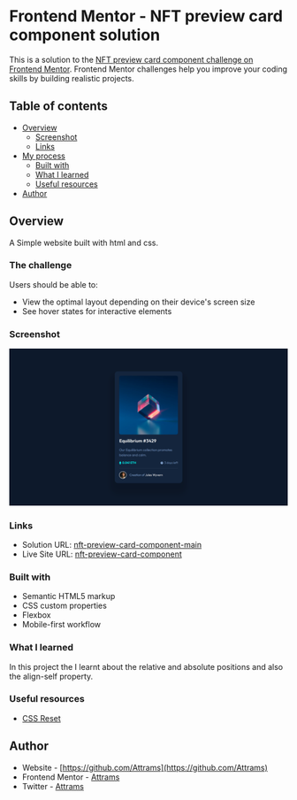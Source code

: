 # Frontend Mentor - NFT preview card component solution

This is a solution to the [NFT preview card component challenge on Frontend Mentor](https://www.frontendmentor.io/challenges/nft-preview-card-component-SbdUL_w0U). Frontend Mentor challenges help you improve your coding skills by building realistic projects. 

## Table of contents

- [Overview](#overview)
  - [Screenshot](#screenshot)
  - [Links](#links)
- [My process](#my-process)
  - [Built with](#built-with)
  - [What I learned](#what-i-learned)
  - [Useful resources](#useful-resources)
- [Author](#author)

## Overview
A Simple website built with html and css.

### The challenge

Users should be able to:

- View the optimal layout depending on their device's screen size
- See hover states for interactive elements

### Screenshot

![](./images/screenshot.png)

### Links

- Solution URL: [nft-preview-card-component-main](https://github.com/Attrams/nft-preview-card-component-main)
- Live Site URL: [nft-preview-card-component](https://starlit-boba-32fa3e.netlify.app/)


### Built with

- Semantic HTML5 markup
- CSS custom properties
- Flexbox
- Mobile-first workflow

### What I learned

In this project the I learnt about the relative and absolute positions and also the align-self property.

### Useful resources
- [CSS Reset](https://piccalil.li/blog/a-modern-css-reset/)


## Author

- Website - [https://github.com/Attrams](https://github.com/Attrams)
- Frontend Mentor - [Attrams](https://www.frontendmentor.io/profile/Attrams)
- Twitter - [Attrams](https://www.twitter.com/papaattrams)
